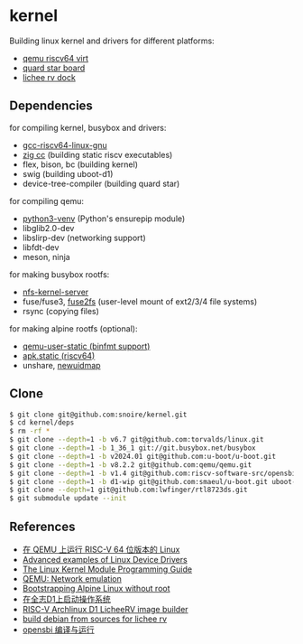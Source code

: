 # kernel

Building linux kernel and drivers for different platforms:
- [qemu riscv64 virt](https://www.qemu.org/docs/master/system/riscv/virt.html)
- [quard star board](https://quard-star-tutorial.readthedocs.io)
- [lichee rv dock](https://linux-sunxi.org/Sipeed_Lichee_RV)

## Dependencies

for compiling kernel, busybox and drivers:
- [gcc-riscv64-linux-gnu](https://packages.debian.org/sid/gcc-riscv64-linux-gnu)
- [zig cc](https://ziglang.org/download) (building static riscv executables)
- flex, bison, bc (building kernel)
- swig (building uboot-d1)
- device-tree-compiler (building quard star)

for compiling qemu:
- [python3-venv](https://packages.debian.org/sid/python3-venv) (Python's ensurepip module)
- libglib2.0-dev
- libslirp-dev (networking support)
- libfdt-dev
- meson, ninja

for making busybox rootfs:
- [nfs-kernel-server](https://packages.debian.org/sid/nfs-kernel-server)
- fuse/fuse3, [fuse2fs](https://packages.debian.org/sid/fuse2fs) (user-level mount of ext2/3/4 file systems)
- rsync (copying files)

for making alpine rootfs (optional):
- [qemu-user-static (binfmt support)](https://packages.debian.org/sid/qemu-user-static)
- [apk.static (riscv64)](https://pkgs.alpinelinux.org/package/edge/main/riscv64/apk-tools-static)
- unshare, [newuidmap](https://packages.debian.org/sid/uidmap)

## Clone

```sh
$ git clone git@github.com:snoire/kernel.git
$ cd kernel/deps
$ rm -rf *
$ git clone --depth=1 -b v6.7 git@github.com:torvalds/linux.git
$ git clone --depth=1 -b 1_36_1 git://git.busybox.net/busybox
$ git clone --depth=1 -b v2024.01 git@github.com:u-boot/u-boot.git
$ git clone --depth=1 -b v8.2.2 git@github.com:qemu/qemu.git
$ git clone --depth=1 -b v1.4 git@github.com:riscv-software-src/opensbi.git
$ git clone --depth=1 -b d1-wip git@github.com:smaeul/u-boot.git uboot-d1
$ git clone --depth=1 git@github.com:lwfinger/rtl8723ds.git
$ git submodule update --init
```

## References

- [在 QEMU 上运行 RISC-V 64 位版本的 Linux](https://zhuanlan.zhihu.com/p/258394849)
- [Advanced examples of Linux Device Drivers](https://github.com/d0u9/Linux-Device-Driver)
- [The Linux Kernel Module Programming Guide](https://github.com/sysprog21/lkmpg)
- [QEMU: Network emulation](https://www.qemu.org/docs/master/system/devices/net.html#using-the-user-mode-network-stack)
- [Bootstrapping Alpine Linux without root](https://blog.brixit.nl/bootstrapping-alpine-linux-without-root)
- [在全志D1上启动操作系统](https://blog.hutao.tech/posts/boot-os-from-d1)
- [RISC-V Archlinux D1 LicheeRV image builder](https://github.com/sehraf/d1-riscv-arch-image-builder)
- [build debian from sources for lichee rv](https://andreas.welcomes-you.com/boot-sw-debian-risc-v-lichee-rv)
- [opensbi 编译与运行](https://zhuanlan.zhihu.com/p/659025580)
